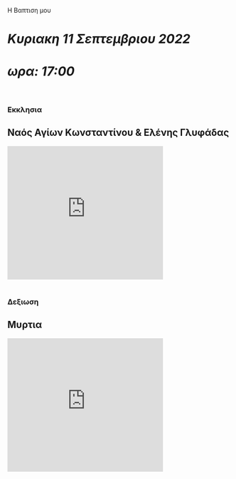 Η Βαπτιση μου

# *Κυριακη 11 Σεπτεμβριου 2022*
# *ωρα: 17:00*

<br>

### Εκκλησια 
## Ναός Αγίων Κωνσταντίνου & Ελένης Γλυφάδας
<iframe src="https://www.google.com/maps/embed?pb=!1m18!1m12!1m3!1d3149.801647513054!2d23.743370314964903!3d37.86493131474083!2m3!1f0!2f0!3f0!3m2!1i1024!2i768!4f13.1!3m3!1m2!1s0x14a1bfc954efe6d5%3A0xc2f932062857d728!2sSaints%20Constantine%20and%20Helen%20Orthodox%20Cathedral%20of%20Glyfada!5e0!3m2!1sen!2sgr!4v1661095364062!5m2!1sen!2sgr" width="350" height="300" style="border:0;" allowfullscreen="" loading="lazy" referrerpolicy="no-referrer-when-downgrade"></iframe>

<br>
<br>
  
### Δεξιωση
## Μυρτια
<iframe src="https://www.google.com/maps/embed?pb=!1m18!1m12!1m3!1d3146.551349583001!2d23.7104712002472!3d37.940910428744736!2m3!1f0!2f0!3f0!3m2!1i1024!2i768!4f13.1!3m3!1m2!1s0x14a1bc4b9fd362b7%3A0x20c59642bbf7b479!2sMyrtia!5e0!3m2!1sen!2sgr!4v1661095640429!5m2!1sen!2sgr" width="350" height="300" style="border:0;" allowfullscreen="" loading="lazy" referrerpolicy="no-referrer-when-downgrade"></iframe>
